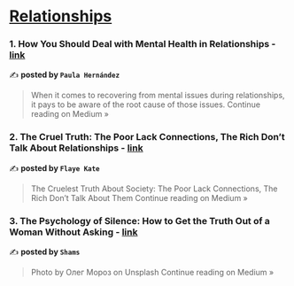 
<h1><a href=https://medium.com/tag/relationships/recommended target="_blank" rel="noopener noreferrer">Relationships</a></h1>
<h3>1. How You Should Deal with Mental Health in Relationships - <a href="https://paulahernandezofficial.medium.com/how-you-should-deal-with-mental-health-in-relationships-49928204309a?source=rss------relationships-5" target="_blank" rel="noopener noreferrer">link</a></h3>

✍️ **posted by `Paula Hernández`**

<blockquote>When it comes to recovering from mental issues during relationships, it pays to be aware of the root cause of those issues.
Continue reading on Medium »</blockquote>

<h3>2. The Cruel Truth: The Poor Lack Connections, The Rich Don’t Talk About Relationships - <a href="https://medium.com/@flaye-kate88/the-cruel-truth-the-poor-lack-connections-the-rich-dont-talk-about-relationships-ea4298539bee?source=rss------relationships-5" target="_blank" rel="noopener noreferrer">link</a></h3>

✍️ **posted by `Flaye Kate`**

<blockquote>The Cruelest Truth About Society: The Poor Lack Connections, The Rich Don’t Talk About Them
Continue reading on Medium »</blockquote>

<h3>3. The Psychology of Silence: How to Get the Truth Out of a Woman Without Asking - <a href="https://medium.com/@shamsple/the-psychology-of-silence-how-to-get-the-truth-out-of-a-woman-without-asking-38e59876a905?source=rss------relationships-5" target="_blank" rel="noopener noreferrer">link</a></h3>

✍️ **posted by `Shams`**

<blockquote>Photo by Олег Мороз on Unsplash
Continue reading on Medium »</blockquote>

